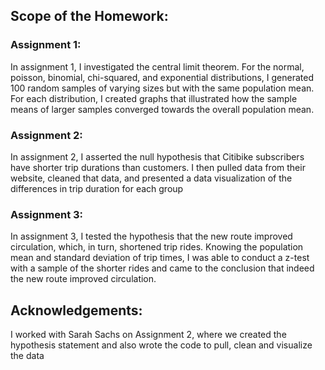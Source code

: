 ## Scope of the Homework:
### Assignment 1:
In assignment 1, I investigated the central limit theorem. For the normal, poisson, binomial, chi-squared, and exponential distributions, I generated 100 random samples of varying sizes but with the same population mean. For each distribution, I created graphs that illustrated how the sample means of larger samples converged towards the overall population mean.

### Assignment 2:
In assignment 2, I asserted the null hypothesis that Citibike subscribers have shorter trip durations than customers. I then pulled data from their website, cleaned that data, and presented a data visualization of the differences in trip duration for each group

### Assignment 3:
In assignment 3, I tested the hypothesis that the new route improved circulation, which, in turn, shortened trip rides. Knowing the population mean and standard deviation of trip times, I was able to conduct a z-test with a sample of the shorter rides and came to the conclusion that indeed the new route improved circulation.

## Acknowledgements:
I worked with Sarah Sachs on Assignment 2, where we created the hypothesis statement and also wrote the code to pull, clean and visualize the data
